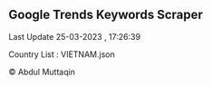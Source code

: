 

## Google Trends Keywords Scraper 
 
Last Update 25-03-2023 , 17:26:39

Country List :
VIETNAM.json



© Abdul Muttaqin 
